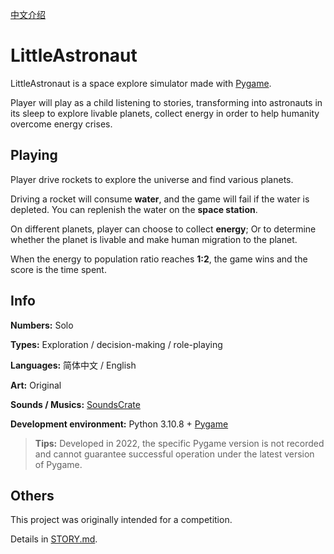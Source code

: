 [中文介绍](https://github.com/awzhanwu/LittleAstronaut/blob/main/README_zh_cn.md)

# LittleAstronaut
LittleAstronaut is a space explore simulator made with [Pygame](https://github.com/pygame/pygame).

Player will play as a child listening to stories, transforming into astronauts in its sleep to explore livable planets, collect energy in order to help humanity overcome energy crises.

## Playing
Player drive rockets to explore the universe and find various planets.

Driving a rocket will consume **water**, and the game will fail if the water is depleted. You can replenish the water on the **space station**.

On different planets, player can choose to collect **energy**; Or to determine whether the planet is livable and make human migration to the planet.

When the energy to population ratio reaches **1:2**, the game wins and the score is the time spent.

## Info
**Numbers:** Solo

**Types:** Exploration / decision-making / role-playing

**Languages:** 简体中文 / English

**Art:** Original

**Sounds / Musics:** [SoundsCrate](https://sfx.productioncrate.com/)

**Development environment:** Python 3.10.8 + [Pygame](https://github.com/pygame/pygame)

> **Tips:** Developed in 2022, the specific Pygame version is not recorded and cannot guarantee successful operation under the latest version of Pygame.

## Others
This project was originally intended for a competition.

Details in [STORY.md](https://github.com/awzhanwu/LittleAstronaut/blob/main/STORY.md).
